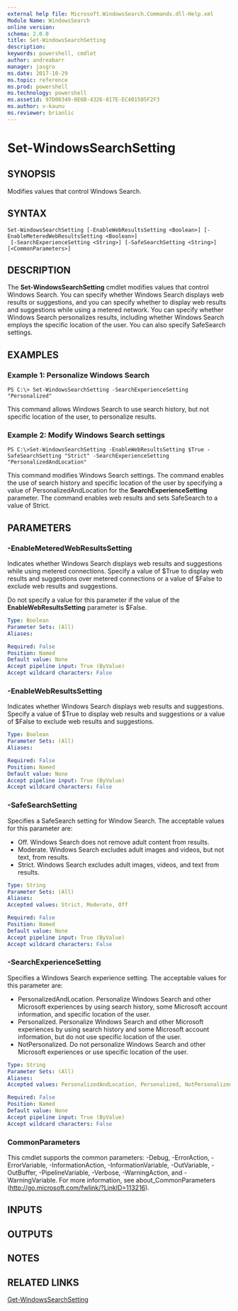 ```yaml
---
external help file: Microsoft.WindowsSearch.Commands.dll-Help.xml
Module Name: WindowsSearch
online version: 
schema: 2.0.0
title: Set-WindowsSearchSetting
description: 
keywords: powershell, cmdlet
author: andreabarr
manager: jasgro
ms.date: 2017-10-29
ms.topic: reference
ms.prod: powershell
ms.technology: powershell
ms.assetid: 97D00349-0E6B-4326-817E-EC401505F2F3
ms.author: v-kaunu
ms.reviewer: brianlic
---
```


# Set-WindowsSearchSetting

## SYNOPSIS
Modifies values that control Windows Search.

## SYNTAX

```
Set-WindowsSearchSetting [-EnableWebResultsSetting <Boolean>] [-EnableMeteredWebResultsSetting <Boolean>]
 [-SearchExperienceSetting <String>] [-SafeSearchSetting <String>] [<CommonParameters>]
```

## DESCRIPTION
The **Set-WindowsSearchSetting** cmdlet modifies values that control Windows Search.
You can specify whether Windows Search displays web results or suggestions, and you can specify whether to display web results and suggestions while using a metered network.
You can specify whether Windows Search personalizes results, including whether Windows Search employs the specific location of the user.
You can also specify SafeSearch settings.

## EXAMPLES

### Example 1: Personalize Windows Search
```
PS C:\> Set-WindowsSearchSetting -SearchExperienceSetting "Personalized"
```

This command allows Windows Search to use search history, but not specific location of the user, to personalize results.

### Example 2: Modify Windows Search settings
```
PS C:\>Set-WindowsSearchSetting -EnableWebResultsSetting $True -SafeSearchSetting "Strict" -SearchExperienceSetting "PersonalizedAndLocation"
```

This command modifies Windows Search settings.
The command enables the use of search history and specific location of the user by specifying a value of PersonalizedAndLocation for the **SearchExperienceSetting** parameter.
The command enables web results and sets SafeSearch to a value of Strict.

## PARAMETERS

### -EnableMeteredWebResultsSetting
Indicates whether Windows Search displays web results and suggestions while using metered connections.
Specify a value of $True to display web results and suggestions over metered connections or a value of $False to exclude web results and suggestions.

Do not specify a value for this parameter if the value of the **EnableWebResultsSetting** parameter is $False.

```yaml
Type: Boolean
Parameter Sets: (All)
Aliases: 

Required: False
Position: Named
Default value: None
Accept pipeline input: True (ByValue)
Accept wildcard characters: False
```

### -EnableWebResultsSetting
Indicates whether Windows Search displays web results and suggestions.
Specify a value of $True to display web results and suggestions or a value of $False to exclude web results and suggestions.

```yaml
Type: Boolean
Parameter Sets: (All)
Aliases: 

Required: False
Position: Named
Default value: None
Accept pipeline input: True (ByValue)
Accept wildcard characters: False
```

### -SafeSearchSetting
Specifies a SafeSearch setting for Window Search.
The acceptable values for this parameter are:

- Off.
Windows Search does not remove adult content from results.
- Moderate.
Windows Search excludes adult images and videos, but not text, from results.
- Strict.
Windows Search excludes adult images, videos, and text from results.

```yaml
Type: String
Parameter Sets: (All)
Aliases: 
Accepted values: Strict, Moderate, Off

Required: False
Position: Named
Default value: None
Accept pipeline input: True (ByValue)
Accept wildcard characters: False
```

### -SearchExperienceSetting
Specifies a Windows Search experience setting.
The acceptable values for this parameter are:

- PersonalizedAndLocation.
Personalize Windows Search and other Microsoft experiences by using search history, some Microsoft account information, and specific location of the user. 
- Personalized.
Personalize Windows Search and other Microsoft experiences by using search history and some Microsoft account information, but do not use specific location of the user. 
- NotPersonalized.
Do not personalize Windows Search and other Microsoft experiences or use specific location of the user.

```yaml
Type: String
Parameter Sets: (All)
Aliases: 
Accepted values: PersonalizedAndLocation, Personalized, NotPersonalized

Required: False
Position: Named
Default value: None
Accept pipeline input: True (ByValue)
Accept wildcard characters: False
```

### CommonParameters
This cmdlet supports the common parameters: -Debug, -ErrorAction, -ErrorVariable, -InformationAction, -InformationVariable, -OutVariable, -OutBuffer, -PipelineVariable, -Verbose, -WarningAction, and -WarningVariable. For more information, see about_CommonParameters (http://go.microsoft.com/fwlink/?LinkID=113216).

## INPUTS

## OUTPUTS

## NOTES

## RELATED LINKS

[Get-WindowsSearchSetting](./Get-WindowsSearchSetting.md)


